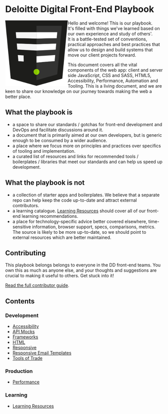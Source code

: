 # Deloitte Digital Front-End Playbook

<img src="/assets/fed-logo.png" width="200" align="left">

Hello and welcome! This is our playbook.  
It's filled with things we've learned based on our own experience and study of others'.  
It is a battle-tested set of conventions, practical approaches and best practices that allow us to design and build systems that move our client projects forward.  

This document covers all the vital components of the web app: client and server side JavaScript, CSS and SASS, HTML5, Accessibility, Performance, Automation and Tooling. This is a living document, and we are keen to share our knowledge on our journey towards making the web a better place.

## What the playbook is
- a space to share our standards / gotchas for front-end development and DevOps and facilitate discussions around it.
- a document that is primarily aimed at our own developers, but is generic enough to be consumed by a wider audience.
- a place where we focus more on principles and practices over specifics of tooling and implementation.
- a curated list of resources and links for recommended tools / boilerplates / libraries that meet our standards and can help us speed up development.

## What the playbook is not
- a collection of starter apps and boilerplates. We believe that a separate repo can help keep the code up-to-date and attract external contributors.
- a learning catalogue. [Learning Resources](/learning/Resources.md) should cover all of our front-end learning recommendations.
- a place for technology-specific advice better covered elsewhere, time-sensitive information, browser support, specs, comparisons, metrics. The source is likely to be more up-to-date, so we should point to external resources which are better maintained.

## Contributing

This playbook belongs belongs to everyone in the DD front-end teams. You own this as much as anyone else, and your thoughts and suggestions are crucial to making it useful to others. Get stuck into it!

[Read the full contributor guide](CONTRIBUTING.md).

## Contents

### Development
- [Accessibility](/development/Accessibility.md)
- [API Mocks](/development/APIMocks.md)
- [Frameworks](/development/frameworks/Frameworks.md)
- [HTML](/development/Html.md)
- [Responsive](/development/Responsive.md)
- [Responsive Email Templates](/development/EmailTemplates.md)
- [Tools of Trade](/development/ToolsOfTrade.md)

### Production
- [Performance](/production/Performance.md)

### Learning
- [Learning Resources](/learning/Resources.md)
